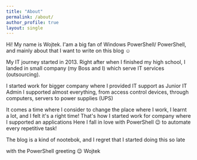 ```yaml
---
title: "About"
permalink: /about/
author_profile: true
layout: single
---
```


Hi! My name is Wojtek. 
I'am a big fan of Windows PowerShell/ PowerShell, and mainly about that I want to write on this blog ☺️

My IT journey started in 2013. Right after when I finished my high school, I landed in small company (my Boss and I) which serve IT services (outsourcing).

I started work for bigger company where I provided IT support as Junior IT Admin
I supported almost everything, from access control devices, through computers, servers to power supplies (UPS)

It comes a time where I consider to change the place where I work, I learnt a lot, and I felt it's a right time!
That's how I started work for company where I supported an applications
Here I fall in love with PowerShell 😉 to automate every repetitive task! 

The blog is a kind of nootebok, and I regret that I started doing this so late 
 
with the PowerShell greeting 😉
Wojtek
